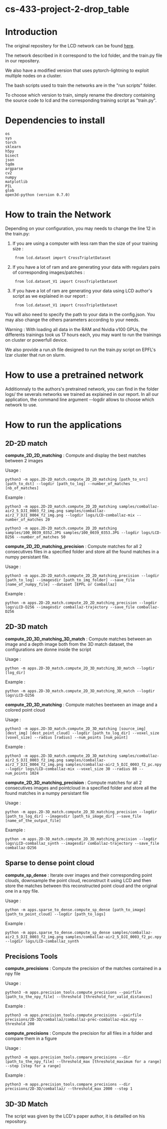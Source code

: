 # cs-433-project-2-drop_table

# Introduction

The original repositery for the LCD network can be found [here](https://github.com/hkust-vgd/lcd).

The network described in it correspond to the lcd folder, and the train.py file in our repositery.

We also have a modified version that uses pytorch-lightning to exploit multiple nodes on a cluster.

The bash scripts used to train the networks are in the "run scripts" folder.

To choose which version to train, simply rename the directory containing the source code to lcd and the corresponding training script as "train.py".

# Dependencies to install
	
	os
    sys
    torch
    sklearn
    h5py
    bisect
    json
    tqdm
    argparse
    cv2
    numpy
    matplotlib
    PIL
    glob
    open3d-python (version 0.7.0)
    

# How to train the Network

Depending on your configuration, you may needs to change the line 12 in the train.py:
1. If you are using a computer with less ram than the size of your training size :

        from lcd.dataset import CrossTripletDataset

2. If you have a lot of ram and are generating your data with regulars pairs of corresponding images/patches :

        from lcd.dataset_V1 import CrossTripletDataset

3. If you have a lot of ram are generating your data using LCD author's script as we explained in our report :

        from lcd.dataset_V1 import CrossTripletDataset

You will also need to specify the path to your data in the config.json.
You may also change the others parameters according to your needs.

Warning : With loading all data in the RAM and Nvidia v100 GPUs, the differents trainings took us 17 hours each, you may want to run the trainings on cluster or powerfull device.

We also provide a run.sh file designed to run the train.py script on EPFL's Izar cluster that run on slurm.

# How to use a pretrained network

Additionnaly to the authors's pretrained network, you can find in the folder logs/ the severals networks we trained as explained in our report. In all our application, the command line argument --logdir allows to choose which network to use.

# How to run the applications

## 2D-2D match
**compute_2D_2D_matching** : Compute and display the best matches between 2 images

Usage :
    
    python3 -m apps.2D-2D_match.compute_2D_2D_matching [path_to_src] [path_to_dst] --logdir [path_to_log] --number_of_matches [nb_of_matches]

Example :
    
    python3 -m apps.2D-2D_match.compute_2D_2D_matching samples/comballaz-air2_5_DJI_0003_f2_img.png samples/comballaz-air2_7_DJI_0004_f2_img.png --logdir logs/LCD-comballaz-mix --number_of_matches 20

    python3 -m apps.2D-2D_match.compute_2D_2D_matching samples/100_0039_0352.JPG samples/100_0039_0353.JPG --logdir logs/LCD-D256 --number_of_matches 50


**compute_2D_2D_matching_precision** : Compute matches for all 2 consecutives files in a specified folder and store all the found matches in a numpy persistant file.

Usage : 

    python3 -m apps.2D-2D_match.compute_2D_2D_matching_precision --logdir [path_to_log] --imagesdir [path_to_img_folder] --save_file [name_of_numpy_file] --dataset [EPFL or Comballaz]

Example : 

    python -m apps.2D-2D_match.compute_2D_2D_matching_precision --logdir logs\LCD-D256 --imagesdir comballaz-trajectory --save_file comballaz-D256

## 2D-3D match

**compute_2D_3D_matching_3D_match** : Compute matches between an image and a depth image both from the 3D match dataset, the configurations are donne inside the script

Usage :

    python -m apps.2D-3D_match.compute_2D_3D_matching_3D_match --logdir [log_dir]

Example :

    python -m apps.2D-3D_match.compute_2D_3D_matching_3D_match --logdir logs\LCD-D256

**compute_2D_3D_matching** : Compute matches beetween an image and a colored point cloud

Usage :

    python3 -m apps.2D-3D_match.compute_2D_3D_matching [source_img] [dest_img] [dest_point_cloud] --logdir [path_to_log_dir] --voxel_size [voxel_size] --radius [radius] --num_points [num_point]

Example :

    python3 -m apps.2D-3D_match.compute_2D_3D_matching samples/comballaz-air2_5_DJI_0003_f2_img.png samples/comballaz-air2_7_DJI_0004_f2_img.png samples/comballaz-air2_5_DJI_0003_f2_pc.npy --logdir logs/LCD-comballaz-mix --voxel_size 30 --radius 80 --num_points 1024

**compute_2D_3D_matching_precision** : Compute matches for all 2 consecutives images and pointcloud in a specified folder and store all the found matches in a numpy persistant file

Usage :

    python -m apps.2D-3D_match.compute_2D_3D_matching_precision --logdir [path_to_log_dir] --imagesdir [path_to_image_dir] --save_file [name_of_the_output_file]


Example :
    
    python -m apps.2D-3D_match.compute_2D_3D_matching_precision --logdir logs\LCD-comballaz_synth --imagesdir comballaz-trajectory --save_file comballaz-D256



## Sparse to dense point cloud

**compute_sp_dense** : Iterate over images and their corresponding point clouds, downsample the point cloud, reconstruct it using LCD and then store the matches between this reconstructed point cloud and the original one in a npy file.

Usage :
    
    python -m apps.sparse_to_dense.compute_sp_dense [path_to_image] [path_to_point_cloud] --logdir [path_to_logs]


Example :

    python -m apps.sparse_to_dense.compute_sp_dense samples/comballaz-air2_5_DJI_0003_f2_img.png samples/comballaz-air2_5_DJI_0003_f2_pc.npy --logdir logs/LCD-comballaz_synth


## Precisions Tools

**compute_precisions** : Compute the precision of the matches contained in a npy file

Usage :

    python3 -m apps.precision_tools.compute_precisions --pairfile [path_to_the_npy_file] --threshold [threshold_for_valid_distances]

Example :

    python3 -m apps.precision_tools.compute_precisions --pairfile precisions/2D-3D/comballaz/comballaz-prec-comballaz-mix.npy --threshold 200

**compute_precisions** : Compute the precision for all files in a folder and compare them in a figure

Usage :

    python3 -m apps.precision_tools.compare_precisions --dir [path_to_the_npy_file] --threshold_max [threshold_maximum for a range] --step [step for a range]

Example :

    python3 -m apps.precision_tools.compare_precisions --dir precisions/2D-3D/comballaz/ --threshold_max 2000 --step 1

## 3D-3D Match

The script was given by the LCD's paper author, it is detailled on his repository.